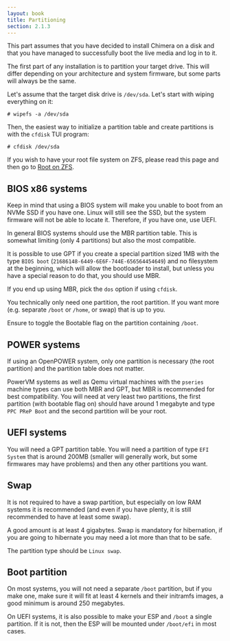 ```yaml
---
layout: book
title: Partitioning
section: 2.1.3
---
```


This part assumes that you have decided to install Chimera on a disk
and that you have managed to successfully boot the live media and log
in to it.

The first part of any installation is to partition your target drive.
This will differ depending on your architecture and system firmware,
but some parts will always be the same.

Let's assume that the target disk drive is `/dev/sda`. Let's start
with wiping everything on it:

```
# wipefs -a /dev/sda
```

Then, the easiest way to initialize a partition table and create
partitions is with the `cfdisk` TUI program:

```
# cfdisk /dev/sda
```

If you wish to have your root file system on ZFS, please read this
page and then go to [Root on ZFS](/docs/installation/zfs).

## BIOS x86 systems

Keep in mind that using a BIOS system will make you unable to boot
from an NVMe SSD if you have one. Linux will still see the SSD, but
the system firmware will not be able to locate it. Therefore, if you
have one, use UEFI.

In general BIOS systems should use the MBR partition table. This is
somewhat limiting (only 4 partitions) but also the most compatible.

It is possible to use GPT if you create a special partition sized
1MB with the type `BIOS boot` (`21686148-6449-6E6F-744E-656564454649`)
and no filesystem at the beginning, which will allow the bootloader
to install, but unless you have a special reason to do that, you
should use MBR.

If you end up using MBR, pick the `dos` option if using `cfdisk`.

You technically only need one partition, the root partition. If you
want more (e.g. separate `/boot` or `/home`, or swap) that is up to you.

Ensure to toggle the Bootable flag on the partition containing `/boot`.

## POWER systems

If using an OpenPOWER system, only one partition is necessary (the root
partition) and the partition table does not matter.

PowerVM systems as well as Qemu virtual machines with the `pseries`
machine types can use both MBR and GPT, but MBR is recommended for
best compatibility. You will need at very least two partitions, the
first partition (with bootable flag on) should have around 1 megabyte
and type `PPC PReP Boot` and the second partition will be your root.

## UEFI systems

You will need a GPT partition table. You will need a partition of type
`EFI System` that is around 200MB (smaller will generally work, but
some firmwares may have problems) and then any other partitions you
want.

## Swap

It is not required to have a swap partition, but especially on low RAM
systems it is recommended (and even if you have plenty, it is still
recommended to have at least some swap).

A good amount is at least 4 gigabytes. Swap is mandatory for hibernation,
if you are going to hibernate you may need a lot more than that to
be safe.

The partition type should be `Linux swap`.

## Boot partition

On most systems, you will not need a separate `/boot` partition, but
if you make one, make sure it will fit at least 4 kernels and their
initramfs images, a good minimum is around 250 megabytes.

On UEFI systems, it is also possible to make your ESP and `/boot`
a single partition. If it is not, then the ESP will be mounted under
`/boot/efi` in most cases.
